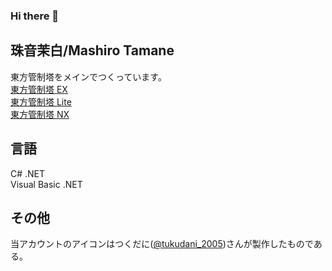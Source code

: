 ### Hi there 👋

## 珠音茉白/Mashiro Tamane
東方管制塔をメインでつくっています。<br>
[東方管制塔 EX](https://github.com/armadillo-winX/ThGameMgr.Ex)<br>
[東方管制塔 Lite](https://github.com/armadillo-winX/ThGameMgr.Lite)<br>
[東方管制塔 NX](https://github.com/armadillo-winX/ThLaunchSite)

## 言語
C# .NET<br>
Visual Basic .NET

## その他
当アカウントのアイコンはつくだに([@tukudani_2005](https://x.com/tukudani_2005))さんが製作したものである。
